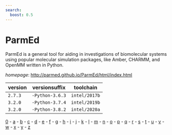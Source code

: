 ```yaml
---
search:
  boost: 0.5
---
```

# ParmEd

ParmEd is a general tool for aiding in investigations of biomolecular systems using popular molecular simulation packages, like Amber, CHARMM, and OpenMM written in Python.

*homepage*: <http://parmed.github.io/ParmEd/html/index.html>

version | versionsuffix | toolchain
--------|---------------|----------
``2.7.3`` | ``-Python-3.6.3`` | ``intel/2017b``
``3.2.0`` | ``-Python-3.7.4`` | ``intel/2019b``
``3.2.0`` | ``-Python-3.8.2`` | ``intel/2020a``

[0](../0/index.md) - [a](../a/index.md) - [b](../b/index.md) - [c](../c/index.md) - [d](../d/index.md) - [e](../e/index.md) - [f](../f/index.md) - [g](../g/index.md) - [h](../h/index.md) - [i](../i/index.md) - [j](../j/index.md) - [k](../k/index.md) - [l](../l/index.md) - [m](../m/index.md) - [n](../n/index.md) - [o](../o/index.md) - [p](../p/index.md) - [q](../q/index.md) - [r](../r/index.md) - [s](../s/index.md) - [t](../t/index.md) - [u](../u/index.md) - [v](../v/index.md) - [w](../w/index.md) - [x](../x/index.md) - [y](../y/index.md) - [z](../z/index.md)


